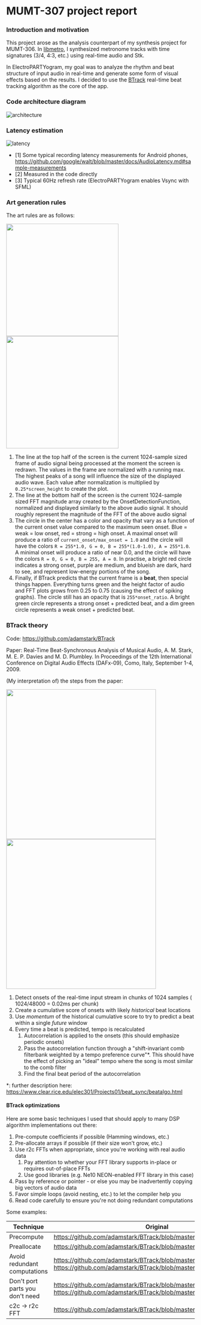 # MUMT-307 project report

### Introduction and motivation

This project arose as the analysis counterpart of my synthesis project for MUMT-306. In [libmetro](https://github.com/sevagh/libmetro), I synthesized metronome tracks with time signatures (3/4, 4:3, etc.) using real-time audio and Stk.

In ElectroPARTYogram, my goal was to analyze the rhythm and beat structure of input audio in real-time and generate some form of visual effects based on the results. I decided to use the [BTrack](https://github.com/adamstark/BTrack) real-time beat tracking algorithm as the core of the app.

### Code architecture diagram

![architecture](./architecture.png)

### Latency estimation

![latency](./latency.png)

* [1] Some typical recording latency measurements for Android phones, https://github.com/google/walt/blob/master/docs/AudioLatency.md#sample-measurements
* [2] Measured in the code directly
* [3] Typical 60Hz refresh rate (ElectroPARTYogram enables Vsync with SFML)

### Art generation rules

The art rules are as follows:

<img src="./beat1.png" width=300> <img src="./beat2.png" width=300>

1. The line at the top half of the screen is the current 1024-sample sized frame of audio signal being processed at the moment the screen is redrawn. The values in the frame are normalized with a running max. The highest peaks of a song will influence the size of the displayed audio wave. Each value after normalization is multiplied by `0.25*screen_height` to create the plot.
2. The line at the bottom half of the screen is the current 1024-sample sized FFT magnitude array created by the OnsetDetectionFunction, normalized and displayed similarly to the above audio signal. It should roughly represent the magnitude of the FFT of the above audio signal
3. The circle in the center has a color and opacity that vary as a function of the current onset value compared to the maximum seen onset. Blue = weak = low onset, red = strong = high onset. A maximal onset will produce a ratio of `current_onset/max_onset = 1.0` and the circle will have the colors `R = 255*1.0, G = 0, B = 255*(1.0-1.0), A = 255*1.0`. A minimal onset will produce a ratio of near 0.0, and the circle will have the colors `R = 0, G = 0, B = 255, A = 0`. In practise, a bright red circle indicates a strong onset, purple are medium, and blueish are dark, hard to see, and represent low-energy portions of the song.
4. Finally, if BTrack predicts that the current frame is a **beat**, then special things happen. Everything turns green and the height factor of audio and FFT plots grows from 0.25 to 0.75 (causing the effect of spiking graphs). The circle still has an opacity that is `255*onset_ratio`. A bright green circle represents a strong onset + predicted beat, and a dim green circle represents a weak onset + predicted beat.

### BTrack theory

Code: https://github.com/adamstark/BTrack

Paper: Real-Time Beat-Synchronous Analysis of Musical Audio, A. M. Stark, M. E. P. Davies and M. D. Plumbley. In Proceedings of the 12th International Conference on Digital Audio Effects (DAFx-09), Como, Italy, September 1-4, 2009.

(My interpretation of) the steps from the paper:

<img src="./btrack1.png" height=400> <img src="./btrack2.png" height=400>

1. Detect onsets of the real-time input stream in chunks of 1024 samples ( 1024/48000 = 0.02ms per chunk)
2. Create a cumulative score of onsets with likely _historical_ beat locations
3. Use _momentum_ of the historical cumulative score to try to predict a beat within a single _future_ window
4. Every time a beat is predicted, tempo is recalculated
    1. Autocorrelation is applied to the onsets (this should emphasize periodic onsets)
    2. Pass the autocorrelation function through a "shift-invariant comb filterbank weighted by a tempo preference curve"\*. This should have the effect of picking an "ideal" tempo where the song is most similar to the comb filter
    3. Find the final beat period of the autocorrelation

\*: further description here: https://www.clear.rice.edu/elec301/Projects01/beat_sync/beatalgo.html

#### BTrack optimizations

Here are some basic techniques I used that should apply to many DSP algorithm implementations out there:

1. Pre-compute coefficients if possible (Hamming windows, etc.)
2. Pre-allocate arrays if possible (if their size won't grow, etc.)
3. Use r2c FFTs when appropriate, since you're working with real audio data
    1. Pay attention to whether your FFT library supports in-place or requires out-of-place FFTs
    2. Use good libraries (e.g. Ne10 NEON-enabled FFT library in this case)
4. Pass by reference or pointer - or else you may be inadvertently copying big vectors of audio data
5. Favor simple loops (avoid nesting, etc.) to let the compiler help you
6. Read code carefully to ensure you're not doing redundant computations

Some examples:

| Technique | Original | My code |
|-----------|----------|---------|
| Precompute | https://github.com/adamstark/BTrack/blob/master/src/BTrack.cpp#L123 | https://github.com/sevagh/ElectroPARTYogram/blob/master/app/src/main/cpp/BTrackPrecomputed.h#L137 |
| Preallocate | https://github.com/adamstark/BTrack/blob/master/src/BTrack.cpp#L744 | https://github.com/sevagh/ElectroPARTYogram/blob/master/app/src/main/cpp/BTrack.h#L40 |
| Avoid redundant computations | https://github.com/adamstark/BTrack/blob/master/src/BTrack.cpp#L710, https://github.com/adamstark/BTrack/blob/master/src/BTrack.cpp#L766 | https://github.com/sevagh/ElectroPARTYogram/blob/master/app/src/main/cpp/BTrack.cpp#L108 |
| Don't port parts you don't need | https://github.com/adamstark/BTrack/blob/master/src/BTrack.cpp#L390, https://github.com/adamstark/BTrack/blob/master/src/BTrack.cpp#L269 | https://github.com/sevagh/ElectroPARTYogram/blob/master/app/src/main/cpp/BTrack.cpp#L98 |
| c2c -> r2c FFT | https://github.com/adamstark/BTrack/blob/master/src/BTrack.cpp#L569 | https://github.com/sevagh/ElectroPARTYogram/blob/master/app/src/main/cpp/BTrack.cpp#L267 |
